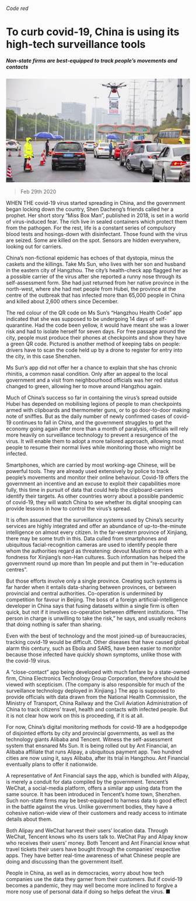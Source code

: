 ###### Code red

# To curb covid-19, China is using its high-tech surveillance tools 

##### Non-state firms are best-equipped to track people’s movements and contacts 

![image](images/20200229_CNP002_0.jpg) 

> Feb 29th 2020 

WHEN THE covid-19 virus started spreading in China, and the government began locking down the country, Shen Dacheng’s friends called her a prophet. Her short story “Miss Box Man”, published in 2018, is set in a world of virus-induced fear. The rich live in sealed containers which protect them from the pathogen. For the rest, life is a constant series of compulsory blood tests and hosings-down with disinfectant. Those found with the virus are seized. Some are killed on the spot. Sensors are hidden everywhere, looking out for carriers.

China’s non-fictional epidemic has echoes of that dystopia, minus the caskets and the killings. Take Ms Sun, who lives with her son and husband in the eastern city of Hangzhou. The city’s health-check app flagged her as a possible carrier of the virus after she reported a runny nose through its self-assessment form. She had just returned from her native province in the north-west, where she had met people from Hubei, the province at the centre of the outbreak that has infected more than 65,000 people in China and killed about 2,600 others since December.


The red colour of the QR code on Ms Sun’s “Hangzhou Health Code” app indicated that she was supposed to be undergoing 14 days of self-quarantine. Had the code been yellow, it would have meant she was a lower risk and had to isolate herself for seven days. For free passage around the city, people must produce their phones at checkpoints and show they have a green QR code. Pictured is another method of keeping tabs on people: drivers have to scan the code held up by a drone to register for entry into the city, in this case Shenzhen.

Ms Sun’s app did not offer her a chance to explain that she has chronic rhinitis, a common nasal condition. Only after an appeal to the local government and a visit from neighbourhood officials was her red status changed to green, allowing her to move around Hangzhou again.

Much of China’s success so far in containing the virus’s spread outside Hubei has depended on mobilising legions of people to man checkpoints armed with clipboards and thermometer guns, or to go door-to-door making note of sniffles. But as the daily number of newly confirmed cases of covid-19 continues to fall in China, and the government struggles to get the economy going again after more than a month of paralysis, officials will rely more heavily on surveillance technology to prevent a resurgence of the virus. It will enable them to adopt a more tailored approach, allowing most people to resume their normal lives while monitoring those who might be infected.

Smartphones, which are carried by most working-age Chinese, will be powerful tools. They are already used extensively by police to track people’s movements and monitor their online behaviour. Covid-19 offers the government an incentive and an excuse to exploit their capabilities more fully, this time in pursuit of data that could help the clipboard-carriers identify their targets. As other countries worry about a possible pandemic of covid-19, they will watch China to see whether its digital snooping can provide lessons in how to control the virus’s spread.

It is often assumed that the surveillance systems used by China’s security services are highly integrated and offer an abundance of up-to-the-minute intelligence on almost every citizen. In the far-western province of Xinjiang, there may be some truth in this. Data culled from smartphones and ubiquitous facial-recognition cameras are used to identify people there whom the authorities regard as threatening: devout Muslims or those with a fondness for Xinjiang’s non-Han cultures. Such information has helped the government round up more than 1m people and put them in “re-education centres”.

But those efforts involve only a single province. Creating such systems is far harder when it entails data-sharing between provinces, or between provincial and central authorities. Co-operation is undermined by competition for favour in Beijing. The boss of a foreign artificial-intelligence developer in China says that fusing datasets within a single firm is often quick, but not if it involves co-operation between different institutions. “The person in charge is unwilling to take the risk,” he says, and usually reckons that doing nothing is safer than sharing.

Even with the best of technology and the most joined-up of bureaucracies, tracking covid-19 would be difficult. Other diseases that have caused global alarm this century, such as Ebola and SARS, have been easier to monitor because those infected have quickly shown symptoms, unlike those with the covid-19 virus.

A “close-contact” app being developed with much fanfare by a state-owned firm, China Electronics Technology Group Corporation, therefore should be viewed with scepticism. (The company is also responsible for much of the surveillance technology deployed in Xinjiang.) The app is supposed to provide officials with data drawn from the National Health Commission, the Ministry of Transport, China Railway and the Civil Aviation Administration of China to track citizens’ travel, health and contacts with infected people. But it is not clear how work on this is proceeding, if it is at all.

For now, China’s digital monitoring methods for covid-19 are a hodgepodge of disjointed efforts by city and provincial governments, as well as the technology giants Alibaba and Tencent. Witness the self-assessment system that ensnared Ms Sun. It is being rolled out by Ant Financial, an Alibaba affiliate that runs Alipay, a ubiquitous payment app. Two hundred cities are now using it, says Alibaba, after its trial in Hangzhou. Ant Financial eventually plans to offer it nationwide.

A representative of Ant Financial says the app, which is bundled with Alipay, is merely a conduit for data compiled by the government. Tencent’s WeChat, a social-media platform, offers a similar app using data from the same source. It has been introduced in Tencent’s home town, Shenzhen. Such non-state firms may be best-equipped to harness data to good effect in the battle against the virus. Unlike government bodies, they have a cohesive nation-wide view of their customers and ready access to intimate details about them.

Both Alipay and WeChat harvest their users’ location data. Through WeChat, Tencent knows who its users talk to. WeChat Pay and Alipay know who receives their users’ money. Both Tencent and Ant Financial know what travel tickets their users have bought through the companies’ respective apps. They have better real-time awareness of what Chinese people are doing and discussing than the government itself.

People in China, as well as in democracies, worry about how tech companies use the data they garner from their customers. But if covid-19 becomes a pandemic, they may well become more inclined to forgive a more nosy use of personal data if doing so helps defeat the virus. ■

